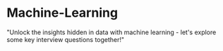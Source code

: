 # Machine-Learning
"Unlock the insights hidden in data with machine learning - let's explore some key interview questions together!"
